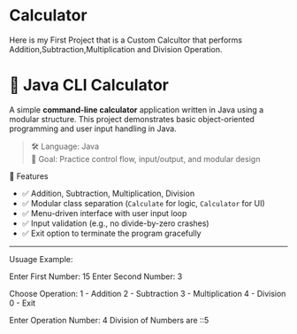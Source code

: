 # Calculator
Here is my First Project that is a Custom Calcultor that performs Addition,Subtraction,Multiplication and Division Operation.
# 🔢 Java CLI Calculator

A simple **command-line calculator** application written in Java using a modular structure. This project demonstrates basic object-oriented programming and user input handling in Java.

> 🛠️ Language: Java  
> 🎯 Goal: Practice control flow, input/output, and modular design

 🚀 Features

- ✅ Addition, Subtraction, Multiplication, Division
- ✅ Modular class separation (`Calculate` for logic, `Calculator` for UI)
- ✅ Menu-driven interface with user input loop
- ✅ Input validation (e.g., no divide-by-zero crashes)
- ✅ Exit option to terminate the program gracefully

---
Usuage Example:

Enter First Number: 15
Enter Second Number: 3

Choose Operation:
1 - Addition
2 - Subtraction
3 - Multiplication
4 - Division
0 - Exit

Enter Operation Number: 4
Division of Numbers are ::5


